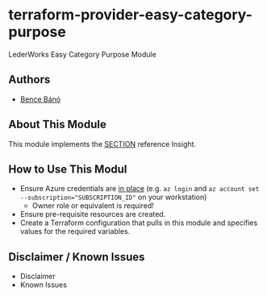 # terraform-provider-easy-category-purpose
LederWorks Easy Category Purpose Module

## Authors
  - [Bence Bánó](mailto:bence.bano@lederworks.com)

## About This Module
This module implements the [SECTION](https://lederworks.com/docs/microsoft-azure/bricks/compute/#section) reference Insight.

## How to Use This Modul
- Ensure Azure credentials are [in place](https://registry.terraform.io/providers/hashicorp/azurerm/latest/docs#authenticating-to-azure) (e.g. `az login` and `az account set --subscription="SUBSCRIPTION_ID"` on your workstation)
    - Owner role or equivalent is required!
- Ensure pre-requisite resources are created.
- Create a Terraform configuration that pulls in this module and specifies values for the required variables.

## Disclaimer / Known Issues
- Disclaimer
- Known Issues